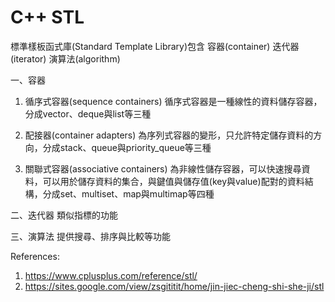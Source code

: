 # C++ STL

標準樣板函式庫(Standard Template Library)包含
   容器(container)
   迭代器(iterator)
   演算法(algorithm)

一、容器
1. 循序式容器(sequence containers)
循序式容器是一種線性的資料儲存容器，分成vector、deque與list等三種

2. 配接器(container adapters)
為序列式容器的變形，只允許特定儲存資料的方向，分成stack、queue與priority_queue等三種

3. 關聯式容器(associative containers)
為非線性儲存容器，可以快速搜尋資料，可以用於儲存資料的集合，與鍵值與儲存值(key與value)配對的資料結構，分成set、multiset、map與multimap等四種

二、迭代器
    類似指標的功能

三、演算法
    提供搜尋、排序與比較等功能

References:
1. https://www.cplusplus.com/reference/stl/
2. https://sites.google.com/view/zsgititit/home/jin-jiec-cheng-shi-she-ji/stl

